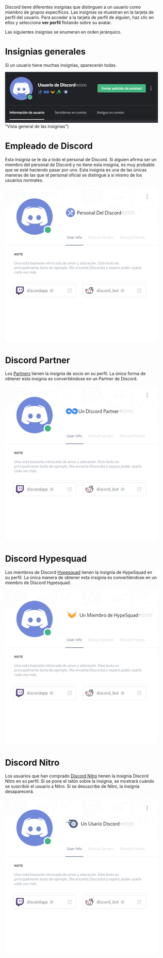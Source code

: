 <!-- TITLE: [ES] Insignias -->
<!-- SUBTITLE: Insignias de Discord -->

Discord tiene diferentes insignias que distinguen a un usuario como miembro de grupos específicos. Las insignias se muestran en la tarjeta de perfil del usuario. Para acceder a la tarjeta de perfil de alguien, haz clic en ellos y selecciona **ver perfil** flotando sobre su avatar.

Las siguientes insignias se enumeran en orden jerárquico.


# Insignias generales
Si un usuario tiene muchas insignias, aparecerán todas.

![General 1](/uploads/es/general-1.png "General 1") "Vista general de las insignias")

# Empleado de Discord
Esta insignia se le da a todo el personal de Discord. Si alguien afirma ser un miembro del personal de Discord y no tiene esta insignia, es muy probable que se esté haciendo pasar por uno. Esta insignia es una de las únicas maneras de las que el personal oficial se distingue a sí mismo de los usuarios normales.

![Es Staffbadge](/uploads/es/es-staffbadge.png "Insignia del personal de Discord")

# Discord Partner
Los [Partners](/partners) tienen la insignia de socio en su perfil. La única forma de obtener esta insignia es convertiéndose en un Partner de Discord.

![Es Partnerbadge](/uploads/es/es-partnerbadge.png "Insignia de Discord Partner")
# Discord Hypesquad
Los miembros de Discord [Hypesquad](/hypesquad) tienen la insignia de HypeSquad en su perfil. La única manera de obtener esta insignia es convertiéndose en un miembro de Discord Hypesquad.

![Es Hypesquadbadge](/uploads/es/es-hypesquadbadge.png "Insignia de Discord Hypesquad")
# Discord Nitro
Los usuarios que han comprado [Discord Nitro](/es/nitro) tienen la insignia Discord Nitro en su perfil. Si se pone el ratón sobre la insignia, se mostrará cuándo se suscribió el usuario a Nitro. Si se desuscribe de Nitro, la insignia desaparecerá.

![Es Nitrobadge](/uploads/es/es-nitrobadge.png "Insignia de Discord Nitro")
